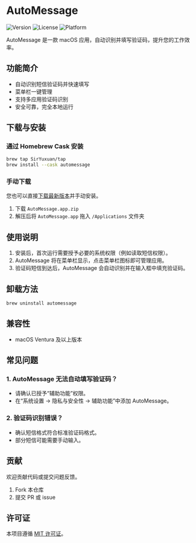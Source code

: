 
# AutoMessage

![Version](https://img.shields.io/github/v/release/SirYuxuan/AutoMessage)
![License](https://img.shields.io/github/license/SirYuxuan/AutoMessage?cacheSeconds=7200)
![Platform](https://img.shields.io/badge/platform-macOS-blue)

AutoMessage 是一款 macOS 应用，自动识别并填写验证码，提升您的工作效率。

## 功能简介
- 自动识别短信验证码并快速填写
- 菜单栏一键管理
- 支持多应用验证码识别
- 安全可靠，完全本地运行

## 下载与安装
### 通过 Homebrew Cask 安装
```bash
brew tap SirYuxuan/tap
brew install --cask automessage
```

### 手动下载
您也可以直接[下载最新版本](https://github.com/SirYuxuan/AutoMessage/releases)并手动安装。  

1. 下载 `AutoMessage.app.zip`  
2. 解压后将 `AutoMessage.app` 拖入 `/Applications` 文件夹  

## 使用说明
1. 安装后，首次运行需要授予必要的系统权限（例如读取短信权限）。  
2. AutoMessage 将在菜单栏显示，点击菜单栏图标即可管理应用。  
3. 验证码短信到达后，AutoMessage 会自动识别并在输入框中填充验证码。  

## 卸载方法
```bash
brew uninstall automessage
```

## 兼容性
- macOS Ventura 及以上版本

## 常见问题
### 1. AutoMessage 无法自动填写验证码？
- 请确认已授予“辅助功能”权限。  
- 在“系统设置 -> 隐私与安全性 -> 辅助功能”中添加 AutoMessage。  

### 2. 验证码识别错误？
- 确认短信格式符合标准验证码格式。  
- 部分短信可能需要手动输入。  

## 贡献
欢迎贡献代码或提交问题反馈。  
1. Fork 本仓库  
2. 提交 PR 或 issue  

## 许可证
本项目遵循 [MIT 许可证](LICENSE)。



